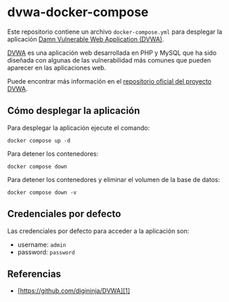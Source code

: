# dvwa-docker-compose

Este repositorio contiene un archivo `docker-compose.yml` para desplegar la aplicación [Damn Vulnerable Web Application (DVWA)][1].

[DVWA][1] es una aplicación web desarrollada en PHP y MySQL que ha sido diseñada con algunas de las vulnerabilidad más comunes que pueden aparecer en las aplicaciones web.

Puede encontrar más información en el [repositorio oficial del proyecto DVWA][1].

## Cómo desplegar la aplicación

Para desplegar la aplicación ejecute el comando:

```
docker compose up -d
```

Para detener los contenedores:

```
docker compose down
```

Para detener los contenedores y eliminar el volumen de la base de datos:

```
docker compose down -v
```

## Credenciales por defecto

Las credenciales por defecto para acceder a la aplicación son:

- username: `admin`
- password: `password`

## Referencias

- [https://github.com/digininja/DVWA][1]

[1]: https://github.com/digininja/DVWA